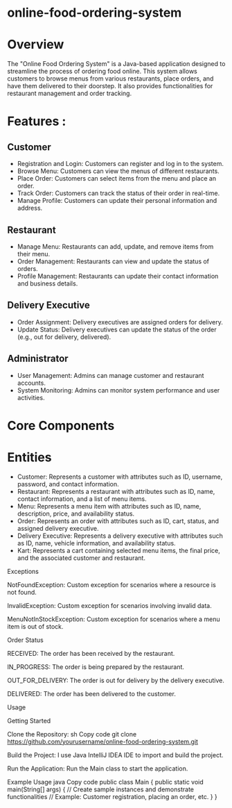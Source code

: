 # online-food-ordering-system

# Overview

The "Online Food Ordering System" is a Java-based application designed to streamline the process of ordering food online. This system allows customers to browse menus from various restaurants, place orders, and have them delivered to their doorstep. It also provides functionalities for restaurant management and order tracking.

# Features :

## Customer
<ul>
<li> Registration and Login: Customers can register and log in to the system.</li>
<li> Browse Menu: Customers can view the menus of different restaurants.</li>
<li> Place Order: Customers can select items from the menu and place an order.</li>
<li> Track Order: Customers can track the status of their order in real-time.</li>
<li> Manage Profile: Customers can update their personal information and address.</li>
</ul>

## Restaurant
<ul>
<li>Manage Menu: Restaurants can add, update, and remove items from their menu.</li>
<li>Order Management: Restaurants can view and update the status of orders.</li>
<li>Profile Management: Restaurants can update their contact information and business details.</li>
</ul>

## Delivery Executive
<ul>
<li>Order Assignment: Delivery executives are assigned orders for delivery.</li>
<li>Update Status: Delivery executives can update the status of the order (e.g., out for delivery, delivered).</li>
</ul>

## Administrator
<ul>
<li>User Management: Admins can manage customer and restaurant accounts.</li>
<li>System Monitoring: Admins can monitor system performance and user activities.</li>
</ul>

# Core Components
# Entities
<ul>
<li>Customer: Represents a customer with attributes such as ID, username, password, and contact information.</li>

<li>Restaurant: Represents a restaurant with attributes such as ID, name, contact information, and a list of menu items.</li>

<li>Menu: Represents a menu item with attributes such as ID, name, description, price, and availability status.</li>

<li>Order: Represents an order with attributes such as ID, cart, status, and assigned delivery executive.</li>

<li>Delivery Executive: Represents a delivery executive with attributes such as ID, name, vehicle information, and availability status.</li>

<li>Kart: Represents a cart containing selected menu items, the final price, and the associated customer and restaurant.</li>
</ul>

Exceptions

NotFoundException: Custom exception for scenarios where a resource is not found.

InvalidException: Custom exception for scenarios involving invalid data.

MenuNotInStockException: Custom exception for scenarios where a menu item is out of stock.


Order Status

RECEIVED: The order has been received by the restaurant.

IN_PROGRESS: The order is being prepared by the restaurant.

OUT_FOR_DELIVERY: The order is out for delivery by the delivery executive.

DELIVERED: The order has been delivered to the customer.


Usage

Getting Started

Clone the Repository:
sh
Copy code
git clone https://github.com/yourusername/online-food-ordering-system.git

Build the Project:
I use Java IntelliJ IDEA IDE to import and build the project.

Run the Application:
Run the Main class to start the application.

Example Usage
java
Copy code
public class Main {
public static void main(String[] args) {
// Create sample instances and demonstrate functionalities
// Example: Customer registration, placing an order, etc.
}
}
